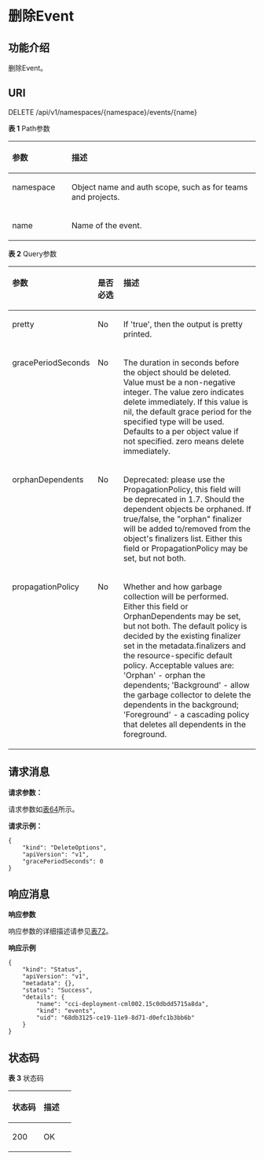# 删除Event<a name="cci_02_3094"></a>

## 功能介绍<a name="section1686113493165"></a>

删除Event。

## URI<a name="section8403243161416"></a>

DELETE /api/v1/namespaces/\{namespace\}/events/\{name\}

**表 1**  Path参数

<a name="table1696332124519"></a>
<table><thead align="left"><tr id="row11961332194516"><th class="cellrowborder" valign="top" width="24%" id="mcps1.2.3.1.1"><p id="p396032144518"><a name="p396032144518"></a><a name="p396032144518"></a>参数</p>
</th>
<th class="cellrowborder" valign="top" width="76%" id="mcps1.2.3.1.2"><p id="p18962325454"><a name="p18962325454"></a><a name="p18962325454"></a>描述</p>
</th>
</tr>
</thead>
<tbody><tr id="row9960327457"><td class="cellrowborder" valign="top" width="24%" headers="mcps1.2.3.1.1 "><p id="p1496113214456"><a name="p1496113214456"></a><a name="p1496113214456"></a>namespace</p>
</td>
<td class="cellrowborder" valign="top" width="76%" headers="mcps1.2.3.1.2 "><p id="p141902036155717"><a name="p141902036155717"></a><a name="p141902036155717"></a>Object name and auth scope, such as for teams and projects.</p>
</td>
</tr>
<tr id="row13794857171116"><td class="cellrowborder" valign="top" width="24%" headers="mcps1.2.3.1.1 "><p id="p5984165818113"><a name="p5984165818113"></a><a name="p5984165818113"></a>name</p>
</td>
<td class="cellrowborder" valign="top" width="76%" headers="mcps1.2.3.1.2 "><p id="p4984175851116"><a name="p4984175851116"></a><a name="p4984175851116"></a>Name of the event.</p>
</td>
</tr>
</tbody>
</table>

**表 2**  Query参数

<a name="zh-cn_topic_0079615000_table64523107"></a>
<table><thead align="left"><tr id="zh-cn_topic_0079615000_row55516030"><th class="cellrowborder" valign="top" width="20%" id="mcps1.2.4.1.1"><p id="zh-cn_topic_0079615000_p504568"><a name="zh-cn_topic_0079615000_p504568"></a><a name="zh-cn_topic_0079615000_p504568"></a>参数</p>
</th>
<th class="cellrowborder" valign="top" width="12%" id="mcps1.2.4.1.2"><p id="p64287338205444"><a name="p64287338205444"></a><a name="p64287338205444"></a>是否必选</p>
</th>
<th class="cellrowborder" valign="top" width="68%" id="mcps1.2.4.1.3"><p id="p39891894205444"><a name="p39891894205444"></a><a name="p39891894205444"></a>描述</p>
</th>
</tr>
</thead>
<tbody><tr id="zh-cn_topic_0079615000_row48602122"><td class="cellrowborder" valign="top" width="20%" headers="mcps1.2.4.1.1 "><p id="zh-cn_topic_0079615000_p44457847"><a name="zh-cn_topic_0079615000_p44457847"></a><a name="zh-cn_topic_0079615000_p44457847"></a>pretty</p>
</td>
<td class="cellrowborder" valign="top" width="12%" headers="mcps1.2.4.1.2 "><p id="zh-cn_topic_0079615000_p44315844"><a name="zh-cn_topic_0079615000_p44315844"></a><a name="zh-cn_topic_0079615000_p44315844"></a>No</p>
</td>
<td class="cellrowborder" valign="top" width="68%" headers="mcps1.2.4.1.3 "><p id="zh-cn_topic_0079615000_p32813593"><a name="zh-cn_topic_0079615000_p32813593"></a><a name="zh-cn_topic_0079615000_p32813593"></a>If 'true', then the output is pretty printed.</p>
</td>
</tr>
<tr id="row1221215134810"><td class="cellrowborder" valign="top" width="20%" headers="mcps1.2.4.1.1 "><p id="p11224155482"><a name="p11224155482"></a><a name="p11224155482"></a>gracePeriodSeconds</p>
</td>
<td class="cellrowborder" valign="top" width="12%" headers="mcps1.2.4.1.2 "><p id="p11221415194810"><a name="p11221415194810"></a><a name="p11221415194810"></a>No</p>
</td>
<td class="cellrowborder" valign="top" width="68%" headers="mcps1.2.4.1.3 "><p id="p132214159487"><a name="p132214159487"></a><a name="p132214159487"></a>The duration in seconds before the object should be deleted. Value must be a non-negative integer. The value zero indicates delete immediately. If this value is nil, the default grace period for the specified type will be used. Defaults to a per object value if not specified. zero means delete immediately.</p>
</td>
</tr>
<tr id="row2365142013487"><td class="cellrowborder" valign="top" width="20%" headers="mcps1.2.4.1.1 "><p id="p236582084810"><a name="p236582084810"></a><a name="p236582084810"></a>orphanDependents</p>
</td>
<td class="cellrowborder" valign="top" width="12%" headers="mcps1.2.4.1.2 "><p id="p1136592054810"><a name="p1136592054810"></a><a name="p1136592054810"></a>No</p>
</td>
<td class="cellrowborder" valign="top" width="68%" headers="mcps1.2.4.1.3 "><p id="p18365172011486"><a name="p18365172011486"></a><a name="p18365172011486"></a>Deprecated: please use the PropagationPolicy, this field will be deprecated in 1.7. Should the dependent objects be orphaned. If true/false, the "orphan" finalizer will be added to/removed from the object's finalizers list. Either this field or PropagationPolicy may be set, but not both.</p>
</td>
</tr>
<tr id="row1615923164812"><td class="cellrowborder" valign="top" width="20%" headers="mcps1.2.4.1.1 "><p id="p16151123204818"><a name="p16151123204818"></a><a name="p16151123204818"></a>propagationPolicy</p>
</td>
<td class="cellrowborder" valign="top" width="12%" headers="mcps1.2.4.1.2 "><p id="p2615132312481"><a name="p2615132312481"></a><a name="p2615132312481"></a>No</p>
</td>
<td class="cellrowborder" valign="top" width="68%" headers="mcps1.2.4.1.3 "><p id="p20615523144820"><a name="p20615523144820"></a><a name="p20615523144820"></a>Whether and how garbage collection will be performed. Either this field or OrphanDependents may be set, but not both. The default policy is decided by the existing finalizer set in the metadata.finalizers and the resource-specific default policy. Acceptable values are: 'Orphan' - orphan the dependents; 'Background' - allow the garbage collector to delete the dependents in the background; 'Foreground' - a cascading policy that deletes all dependents in the foreground.</p>
</td>
</tr>
</tbody>
</table>

## 请求消息<a name="section947084713911"></a>

**请求参数：**

请求参数如[表64](数据结构.md#zh-cn_topic_0091433700_d0e41006)所示。

**请求示例：**

```
{
    "kind": "DeleteOptions",
    "apiVersion": "v1",
    "gracePeriodSeconds": 0
}
```

## 响应消息<a name="section61819725020"></a>

**响应参数**

响应参数的详细描述请参见[表72](数据结构.md#table37251757105918)。

**响应示例**

```
{
    "kind": "Status",
    "apiVersion": "v1",
    "metadata": {},
    "status": "Success",
    "details": {
        "name": "cci-deployment-cml002.15c0dbdd5715a8da",
        "kind": "events",
        "uid": "68db3125-ce19-11e9-8d71-d0efc1b3bb6b"
    }
}
```

## 状态码<a name="s50f1049a6a4d404c895cf636eb8f3bf1"></a>

**表 3**  状态码

<a name="zh-cn_topic_0079614900_table46761928"></a>
<table><thead align="left"><tr id="zh-cn_topic_0079614900_row33254664"><th class="cellrowborder" valign="top" width="50%" id="mcps1.2.3.1.1"><p id="p55616028205955"><a name="p55616028205955"></a><a name="p55616028205955"></a>状态码</p>
</th>
<th class="cellrowborder" valign="top" width="50%" id="mcps1.2.3.1.2"><p id="p8604418205955"><a name="p8604418205955"></a><a name="p8604418205955"></a>描述</p>
</th>
</tr>
</thead>
<tbody><tr id="zh-cn_topic_0079614900_row41084259"><td class="cellrowborder" valign="top" width="50%" headers="mcps1.2.3.1.1 "><p id="p148891415121113"><a name="p148891415121113"></a><a name="p148891415121113"></a>200</p>
</td>
<td class="cellrowborder" valign="top" width="50%" headers="mcps1.2.3.1.2 "><p id="p1788991571115"><a name="p1788991571115"></a><a name="p1788991571115"></a>OK</p>
</td>
</tr>
</tbody>
</table>

